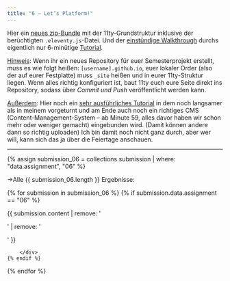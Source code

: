 ```yaml
---
title: "6 — Let’s Platform!"
---
```


Hier ein [neues zip-Bundle](/assets/vorlagen/11ty_bundle.zip) mit der 11ty-Grundstruktur inklusive der berüchtigten `.eleventy.js`-Datei. Und der [einstündige Walkthrough](https://drive.google.com/open?id=13cZnqExJ9wONvOFb89-ysCXAPENNi6AL&usp=drive_fs) durchs eigentlich nur 6-minütige [Tutorial](https://www.youtube.com/watch?v=kzf9A9tkkl4).  
  
<u>Hinweis</u>: Wenn ihr ein neues Repository für euer Semesterprojekt erstellt, muss es wie folgt heißen: `[username].github.io`, euer lokaler Order (also der auf eurer Festplatte) muss `_site` heißen und in eurer 11ty-Struktur liegen. Wenn alles richtig konfiguriert ist, baut 11ty euch eure Seite direkt ins Repository, sodass über _Commit und Push_ veröffentlicht werden kann.

<u>Außerdem</u>: Hier noch ein [sehr ausführliches Tutorial](https://www.youtube.com/watch?v=4wD00RT6d-g&list=PLwhCq3ZFGOGgZDg_pnVh15gUfYqWnlWRs) in dem noch langsamer als in meinem vorgeturnt und am Ende auch noch ein richtiges CMS (Content-Management-System – ab Minute 59, alles davor haben wir schon mehr oder weniger gemacht) eingebunden wird. (Damit können andere dann so richtig uploaden) Ich bin damit noch nicht ganz durch, aber wer will, kann sich das ja über die Feiertage anschauen.

---

{% assign submission_06 = collections.submission | where: "data.assignment", "06" %}

→Alle {{ submission_06.length }} Ergebnisse:

{% for submission in submission_06 %}
	{% if submission.data.assignment == "06" %}
		<div class="post"> 
			<!-- <a href='{{submission.url}}'>{{ submission.data.author }} </a> -->
			{{ submission.content | remove: '<p>' | remove: '</p>' }}
			

		</div>
	{% endif %}
{% endfor %}